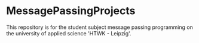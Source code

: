 # MessagePassingProjects
This repository is for the student subject message passing programming on the university of applied science 'HTWK - Leipzig'.
